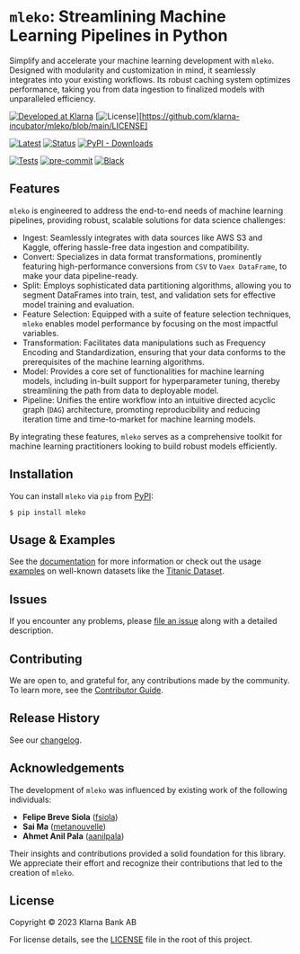 # `mleko`: Streamlining Machine Learning Pipelines in Python

Simplify and accelerate your machine learning development with `mleko`. Designed with modularity and customization in mind, it seamlessly integrates into your existing workflows. Its robust caching system optimizes performance, taking you from data ingestion to finalized models with unparalleled efficiency.

[![Developed at Klarna][klarna-image]][klarna-url]
[![License](https://img.shields.io/pypi/l/mleko)][https://github.com/klarna-incubator/mleko/blob/main/LICENSE]

[![Latest](https://img.shields.io/pypi/v/mleko.svg)][pypi]
[![Status](https://img.shields.io/pypi/status/mleko.svg)][pypi]
[![PyPI - Downloads](https://img.shields.io/pypi/dm/mleko)][pypi]

[![Tests](https://github.com/klarna-incubator/mleko/workflows/Tests/badge.svg)][tests]
[![pre-commit](https://img.shields.io/badge/pre--commit-enabled-brightgreen?logo=pre-commit&logoColor=white)][pre-commit]
[![Black](https://img.shields.io/badge/code%20style-black-000000.svg)][black]

## Features

`mleko` is engineered to address the end-to-end needs of machine learning pipelines, providing robust, scalable solutions for data science challenges:

- Ingest: Seamlessly integrates with data sources like AWS S3 and Kaggle, offering hassle-free data ingestion and compatibility.
- Convert: Specializes in data format transformations, prominently featuring high-performance conversions from `CSV` to `Vaex DataFrame`, to make your data pipeline-ready.
- Split: Employs sophisticated data partitioning algorithms, allowing you to segment DataFrames into train, test, and validation sets for effective model training and evaluation.
- Feature Selection: Equipped with a suite of feature selection techniques, `mleko` enables model performance by focusing on the most impactful variables.
- Transformation: Facilitates data manipulations such as Frequency Encoding and Standardization, ensuring that your data conforms to the prerequisites of the machine learning algorithms.
- Model: Provides a core set of functionalities for machine learning models, including in-built support for hyperparameter tuning, thereby streamlining the path from data to deployable model.
- Pipeline: Unifies the entire workflow into an intuitive directed acyclic graph (`DAG`) architecture, promoting reproducibility and reducing iteration time and time-to-market for machine learning models.

By integrating these features, `mleko` serves as a comprehensive toolkit for machine learning practitioners looking to build robust models efficiently.

## Installation

You can install `mleko` via `pip` from [PyPI]:

```console
$ pip install mleko
```

## Usage & Examples

See the [documentation][read the docs] for more information or check out the usage [examples](https://github.com/klarna-incubator/mleko/tree/main/examples) on well-known datasets like the [Titanic Dataset](https://github.com/klarna-incubator/mleko/tree/main/examples/Titanic.ipynb).

## Issues

If you encounter any problems, please [file an issue] along with a detailed description.

## Contributing

We are open to, and grateful for, any contributions made by the community.
To learn more, see the [Contributor Guide].

## Release History

See our [changelog](https://github.com/klarna-incubator/mleko/tree/main/CHANGELOG.md).

## Acknowledgements

The development of `mleko` was influenced by existing work of the following individuals:

- **Felipe Breve Siola** ([fsiola](https://github.com/fsiola))
- **Sai Ma** ([metanouvelle](https://github.com/metanouvelle))
- **Ahmet Anil Pala** ([aanilpala](https://github.com/aanilpala))

Their insights and contributions provided a solid foundation for this library. We appreciate their effort and recognize their contributions that led to the creation of `mleko`.

## License

Copyright © 2023 Klarna Bank AB

For license details, see the [LICENSE](https://github.com/klarna-incubator/mleko/blob/main/LICENSE) file in the root of this project.

[klarna-image]: https://img.shields.io/badge/%20-Developed%20at%20Klarna-black?style=round-square&labelColor=ffb3c7&logo=klarna&logoColor=black
[klarna-url]: https://klarna.github.io
[pypi]: https://pypi.org/project/mleko/
[tests]: https://github.com/klarna-incubator/mleko/actions?workflow=Tests
[codecov]: https://app.codecov.io/gh/klarna-incubator/mleko
[read the docs]: https://mleko.readthedocs.io/
[pre-commit]: https://github.com/pre-commit/pre-commit
[black]: https://github.com/psf/black
[contributor guide]: https://github.com/klarna-incubator/mleko/blob/main/CONTRIBUTING.md
[file an issue]: https://github.com/klarna-incubator/mleko/issues
